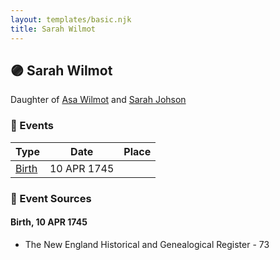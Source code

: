 ```yaml
---
layout: templates/basic.njk
title: Sarah Wilmot
---
```

## 🟣 Sarah Wilmot

Daughter of [Asa Wilmot](/people/1/15735504) and [Sarah Johson](/people/4/48968878)

### 📆 Events

Type | Date | Place
------ | ------ | ------
[Birth](#event-38ad3c41-489f-464b-b172-70c16870920d) | 10 APR 1745 |

### 📰 Event Sources

#### <a id="event-38ad3c41-489f-464b-b172-70c16870920d"></a> Birth, 10 APR 1745
* The New England Historical and Genealogical Register  - 73